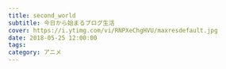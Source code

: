 ```yaml
---
title: second_world
subtitle: 今日から始まるブログ生活
cover: https://i.ytimg.com/vi/RNPXeChgHVU/maxresdefault.jpg
date: 2018-05-25 12:00:00
tags:
category: アニメ
---
```

